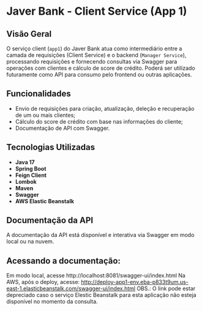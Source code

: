 # Javer Bank - Client Service (App 1)

## Visão Geral
O serviço client (`app1`) do Javer Bank atua como intermediário entre a camada de requisições (Client Service) e o backend (`Manager Service`), processando requisições e fornecendo consultas via Swagger para operações com clientes e cálculo de score de crédito. Poderá ser utilizado futuramente como API para consumo pelo frontend ou outras aplicações.

## Funcionalidades
- Envio de requisições para criação, atualização, deleção e recuperação de um ou mais clientes;
- Cálculo do score de crédito com base nas informações do cliente;
- Documentação de API com Swagger.

## Tecnologias Utilizadas
- **Java 17**
- **Spring Boot**
- **Feign Client**
- **Lombok**
- **Maven**
- **Swagger**
- **AWS Elastic Beanstalk**

## Documentação da API
A documentação da API está disponível e interativa via Swagger em modo local ou na nuvem.

## Acessando a documentação:
Em modo local, acesse http://localhost:8081/swagger-ui/index.html
Na AWS, após o deploy, acesse: http://deploy-app1-env.eba-p833t9um.us-east-1.elasticbeanstalk.com/swagger-ui/index.html
OBS.: O link pode estar depreciado caso o serviço Elestic Beanstalk para esta aplicação não esteja disponível no momento da consulta.